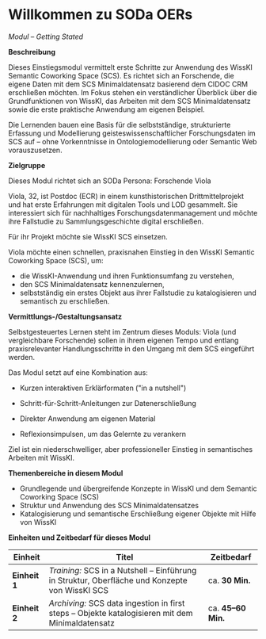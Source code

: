
<!--

author: Gudrun Schwenk und Canan Hastik  
email:    
version:  v1
language: DE

icon:     https://raw.githubusercontent.com/chastik/Beratung_Dateityp_Bild/refs/heads/main/SODa-Logo_full.svg
link:     https://raw.githubusercontent.com/chastik/Beratung/refs/heads/main/soda.css

comment:  WissKi SODA OERs

-->

# Willkommen zu SODa OERs 

*Modul – Getting Stated*

**Beschreibung**

Dieses Einstiegsmodul vermittelt erste Schritte zur Anwendung des WissKI Semantic Coworking Space (SCS). Es richtet sich an Forschende, die eigene Daten mit dem SCS Minimaldatensatz basierend dem CIDOC CRM erschließen möchten.
Im Fokus stehen ein verständlicher Überblick über die Grundfunktionen von WissKI, das Arbeiten mit dem SCS Minimaldatensatz sowie die erste praktische Anwendung am eigenen Beispiel.

Die Lernenden bauen eine Basis für die selbstständige, strukturierte Erfassung und Modellierung geisteswissenschaftlicher Forschungsdaten im SCS auf – ohne Vorkenntnisse in Ontologiemodellierung oder Semantic Web vorauszusetzen.



**Zielgruppe**

Dieses Modul richtet sich an SODa Persona: Forschende Viola

Viola, 32, ist Postdoc (ECR) in einem kunsthistorischen Drittmittelprojekt und hat erste Erfahrungen mit digitalen Tools und LOD gesammelt. Sie interessiert sich für nachhaltiges Forschungsdatenmanagement und möchte ihre Fallstudie zu Sammlungsgeschichte digital erschließen. 

Für ihr Projekt möchte sie WissKI SCS einsetzen.

Viola möchte einen schnellen, praxisnahen Einstieg in den WissKI Semantic Coworking Space (SCS), um: 

* die WissKI-Anwendung und ihren Funktionsumfang zu verstehen,
* den SCS Minimaldatensatz kennenzulernen,
* selbstständig ein erstes Objekt aus ihrer Fallstudie zu katalogisieren und semantisch zu erschließen.


**Vermittlungs-/Gestaltungsansatz**

Selbstgesteuertes Lernen steht im Zentrum dieses Moduls:
Viola (und vergleichbare Forschende) sollen in ihrem eigenen Tempo und entlang praxisrelevanter Handlungsschritte in den Umgang mit dem SCS eingeführt werden.

Das Modul setzt auf eine Kombination aus:

* Kurzen interaktiven Erklärformaten ("in a nutshell")

* Schritt-für-Schritt-Anleitungen zur Datenerschließung

* Direkter Anwendung am eigenen Material

* Reflexionsimpulsen, um das Gelernte zu verankern

Ziel ist ein niederschwelliger, aber professioneller Einstieg in semantisches Arbeiten mit WissKI.


**Themenbereiche in diesem Modul**

* Grundlegende und übergreifende Konzepte in WissKI und dem Semantic Coworking Space (SCS)
* Struktur und Anwendung des SCS Minimaldatensatzes
* Katalogisierung und semantische Erschließung eigener Objekte mit Hilfe von WissKI


**Einheiten und Zeitbedarf für dieses Modul**

| Einheit       | Titel                                                                                            | Zeitbedarf         |
| ------------- | ------------------------------------------------------------------------------------------------ | ------------------ |
| **Einheit 1** | *Training:* SCS in a Nutshell – Einführung in Struktur, Oberfläche und Konzepte von WissKI SCS   | ca. **30 Min.**    |
| **Einheit 2** | *Archiving:* SCS data ingestion in first steps – Objekte katalogisieren mit dem Minimaldatensatz | ca. **45–60 Min.** |
